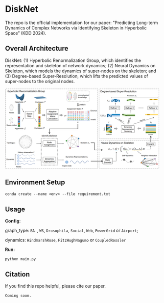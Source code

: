 # DiskNet

The repo is the official implementation for our  paper: "Predicting Long-term Dynamics of Complex Networks via Identifying Skeleton in Hyperbolic Space” (KDD 2024). 



## Overall Architecture

DiskNet: (1) Hyperbolic Renormalization Group, which identifies the representation and skeleton of network dynamics; (2) Neural Dynamics on Skeleton, which models the dynamics of super-nodes on the skeleton; and (3) Degree-based Super-Resolution, which lifts the predicted values of super-nodes to the original nodes.

![architecture](.\asset\architecture.png)



## Environment Setup

```
conda create --name <env> --file requirement.txt
```



## Usage

**Config:**

graph_type: `BA `, `WS`, `Drosophila`, `Social`, `Web`, `PowerGrid` or `Airport`;

dynamics: `HindmarshRose`, `FitzHughNagumo` or `CoupledRossler`

**Run:**

```shell
python main.py
```



## Citation

If you find this repo helpful, please cite our paper.

```
Coming soon.
```
